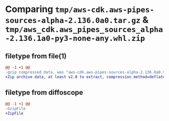 # Comparing `tmp/aws-cdk.aws-pipes-sources-alpha-2.136.0a0.tar.gz` & `tmp/aws_cdk.aws_pipes_sources_alpha-2.136.1a0-py3-none-any.whl.zip`

## filetype from file(1)

```diff
@@ -1 +1 @@
-gzip compressed data, was "aws-cdk.aws-pipes-sources-alpha-2.136.0a0.tar", last modified: Sat Apr  6 02:37:06 2024, max compression
+Zip archive data, at least v2.0 to extract, compression method=deflate
```

## filetype from diffoscope

```diff
@@ -1 +1 @@
-GzipFile
+ZipFile
```

